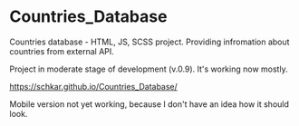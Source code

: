 # Countries_Database
Countries database - HTML, JS, SCSS project. Providing infromation about countries from external API.

Project in moderate stage of development (v.0.9). It's working now mostly.

https://schkar.github.io/Countries_Database/

Mobile version not yet working, because I don't have an idea how it should look.
